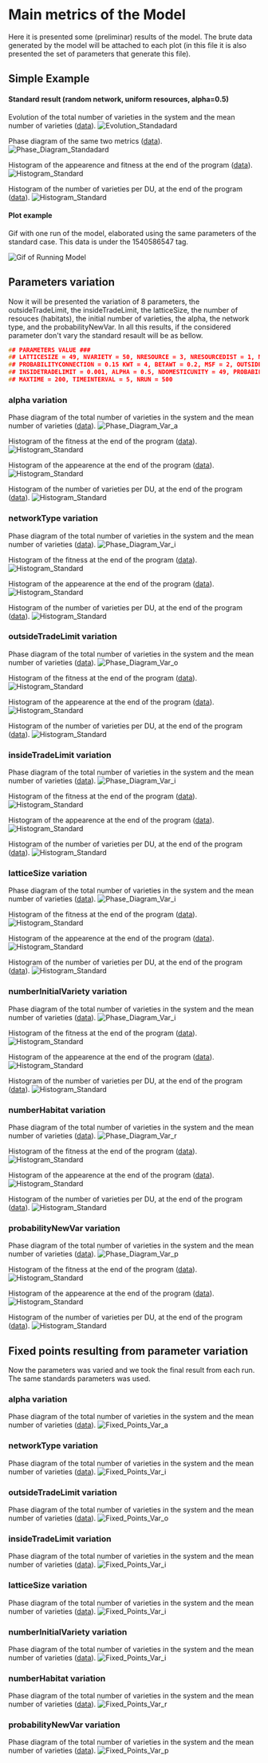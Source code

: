 # Main metrics of the Model
Here it is presented some (preliminar) results of the model. The brute data generated by the model will be attached to each plot (in this file it is also presented the set of parameters that generate this file).


## Simple Example
#### Standard result (random network, uniform resources, alpha=0.5)

Evolution of the total number of varieties in the system and the mean number of varieties ([data](1540586441_standard.csv)).
![Evolution_Standadard](1540586441_standard2.svg)

Phase diagram of the same two metrics ([data](1540586441_standard.csv)).
![Phase_Diagram_Standadard](1540586441_standard.svg)

Histogram of the appearence and fitness at the end of the program ([data](1540586441_histogramFitness.csv)).
![Histogram_Standard](1540586441_histogramFitness.svg)

Histogram of the number of varieties per DU, at the end of the program ([data](1540586441_varietyDistribution.csv)).
![Histogram_Standard](1540586441_varietyDistribution.svg)

#### Plot example
Gif with one run of the model, elaborated using the same parameters of the standard case. This data is under the 1540586547 tag.

![Gif of Running Model](1540586547_standard.gif)


## Parameters variation
Now it will be presented the variation of 8 parameters, the outsideTradeLimit, the insideTradeLimit, the latticeSize, the number of resouces (habitats), the initial number of varieties, the alpha, the network type, and the probabilityNewVar. In all this results, if the considered parameter don't vary the standard resault will be as bellow.
```C
## PARAMETERS VALUE ###
## LATTICESIZE = 49, NVARIETY = 50, NRESOURCE = 3, NRESOURCEDIST = 1, NETWORKTYPE = 1,
## PROBABILITYCONNECTION = 0.15 KWT = 4, BETAWT = 0.2, MSF = 2, OUTSIDETRADELIMIT = 0.02,
## INSIDETRADELIMIT = 0.001, ALPHA = 0.5, NDOMESTICUNITY = 49, PROBABILITYNEWVAR = 0.0001,
## MAXTIME = 200, TIMEINTERVAL = 5, NRUN = 500
```

### alpha variation  

Phase diagram of the total number of varieties in the system and the mean number of varieties ([data](1540500312_varParam_a.csv)).
![Phase_Diagram_Var_a](1540500312_varParam_a.svg)

Histogram of the fitness at the end of the program ([data](1540500312_histogramFitnessVar_a.csv)).
![Histogram_Standard](1540500312_histogramFitnessVar_a.svg)

Histogram of the appearence at the end of the program ([data](1540500312_histogramFitnessVar_a.csv)).
![Histogram_Standard](1540500312_histogramFitnessVar_a2.svg)

Histogram of the number of varieties per DU, at the end of the program ([data](1540500312_varietyDistribution_a.csv)).
![Histogram_Standard](1540500312_varietyDistribution_a.svg)

### networkType variation  

Phase diagram of the total number of varieties in the system and the mean number of varieties ([data](1540502167_varParam_n.csv)).
![Phase_Diagram_Var_i](1540502167_varParam_n.svg)

Histogram of the fitness at the end of the program ([data](1540502167_histogramFitnessVar_n.csv)).
![Histogram_Standard](1540502167_histogramFitnessVar_n.svg)

Histogram of the appearence at the end of the program ([data](1540502167_histogramFitnessVar_n.csv)).
![Histogram_Standard](1540502167_histogramFitnessVar_n2.svg)

Histogram of the number of varieties per DU, at the end of the program ([data](1540502167_varietyDistribution_n.csv)).
![Histogram_Standard](1540502167_varietyDistribution_n.svg)

### outsideTradeLimit variation  

Phase diagram of the total number of varieties in the system and the mean number of varieties ([data](1540501784_varParam_o.csv)).
![Phase_Diagram_Var_o](1540501784_varParam_o.svg)

Histogram of the fitness at the end of the program ([data](1540501784_histogramFitnessVar_o.csv)).
![Histogram_Standard](1540501784_histogramFitnessVar_o.svg)

Histogram of the appearence at the end of the program ([data](1540501784_histogramFitnessVar_o.csv)).
![Histogram_Standard](1540501784_histogramFitnessVar_o2.svg)

Histogram of the number of varieties per DU, at the end of the program ([data](1540501784_varietyDistribution_o.csv)).
![Histogram_Standard](1540501784_varietyDistribution_o.svg)

### insideTradeLimit variation  

Phase diagram of the total number of varieties in the system and the mean number of varieties ([data](1540501390_varParam_i.csv)).
![Phase_Diagram_Var_i](1540501390_varParam_i.svg)

Histogram of the fitness at the end of the program ([data](1540501390_histogramFitnessVar_i.csv)).
![Histogram_Standard](1540501390_histogramFitnessVar_i.svg)

Histogram of the appearence at the end of the program ([data](1540501390_histogramFitnessVar_i.csv)).
![Histogram_Standard](1540501390_histogramFitnessVar_i2.svg)

Histogram of the number of varieties per DU, at the end of the program ([data](1540501390_varietyDistribution_i.csv)).
![Histogram_Standard](1540501390_varietyDistribution_i.svg)

### latticeSize variation  

Phase diagram of the total number of varieties in the system and the mean number of varieties ([data](1540502861_varParam_L.csv)).
![Phase_Diagram_Var_i](1540502861_varParam_L.svg)

Histogram of the fitness at the end of the program ([data](1540502861_histogramFitnessVar_L.csv)).
![Histogram_Standard](1540502861_histogramFitnessVar_L.svg)

Histogram of the appearence at the end of the program ([data](1540502861_histogramFitnessVar_L.csv)).
![Histogram_Standard](1540502861_histogramFitnessVar_L2.svg)

Histogram of the number of varieties per DU, at the end of the program ([data](1540502861_varietyDistribution_L.csv)).
![Histogram_Standard](1540502861_varietyDistribution_L.svg)

### numberInitialVariety variation  

Phase diagram of the total number of varieties in the system and the mean number of varieties ([data](1540501011_varParam_v.csv)).
![Phase_Diagram_Var_i](1540501011_varParam_v.svg)

Histogram of the fitness at the end of the program ([data](1540501011_histogramFitnessVar_v.csv)).
![Histogram_Standard](1540501011_histogramFitnessVar_v.svg)

Histogram of the appearence at the end of the program ([data](1540501011_histogramFitnessVar_v.csv)).
![Histogram_Standard](1540501011_histogramFitnessVar_v2.svg)

Histogram of the number of varieties per DU, at the end of the program ([data](1540501011_varietyDistribution_v.csv)).
![Histogram_Standard](1540501011_varietyDistribution_v.svg)

### numberHabitat variation  

Phase diagram of the total number of varieties in the system and the mean number of varieties ([data](1540500693_varParam_r.csv)).
![Phase_Diagram_Var_r](1540500693_varParam_r.svg)

Histogram of the fitness at the end of the program ([data](1540500693_histogramFitnessVar_r.csv)).
![Histogram_Standard](1540500693_histogramFitnessVar_r.svg)

Histogram of the appearence at the end of the program ([data](1540500693_histogramFitnessVar_r.csv)).
![Histogram_Standard](1540500693_histogramFitnessVar_r2.svg)

Histogram of the number of varieties per DU, at the end of the program ([data](1540500693_varietyDistribution_r.csv)).
![Histogram_Standard](1540500693_varietyDistribution_r.svg)

### probabilityNewVar variation  

Phase diagram of the total number of varieties in the system and the mean number of varieties ([data](1540502397_varParam_p.csv)).
![Phase_Diagram_Var_p](1540502397_varParam_p.svg)

Histogram of the fitness at the end of the program ([data](1540502397_histogramFitnessVar_p.csv)).
![Histogram_Standard](1540502397_histogramFitnessVar_p.svg)

Histogram of the appearence at the end of the program ([data](1540502397_histogramFitnessVar_p.csv)).
![Histogram_Standard](1540502397_histogramFitnessVar_p2.svg)

Histogram of the number of varieties per DU, at the end of the program ([data](1540502397_varietyDistribution_p.csv)).
![Histogram_Standard](1540502397_varietyDistribution_p.svg)

## Fixed points resulting from parameter variation

Now the parameters was varied and we took the final result from each run. The same standards parameters was used.

### alpha variation  

Phase diagram of the total number of varieties in the system and the mean number of varieties ([data](1540503494_varParamFixedPoints_a.csv)).
![Fixed_Points_Var_a](1540503494_varParamFixedPoints_a.svg)

### networkType variation  

Phase diagram of the total number of varieties in the system and the mean number of varieties ([data](1540508913_varParamFixedPoints_n.csv)).
![Fixed_Points_Var_i](1540508913_varParamFixedPoints_n.svg)

### outsideTradeLimit variation  

Phase diagram of the total number of varieties in the system and the mean number of varieties ([data](1540507784_varParamFixedPoints_o.csv)).
![Fixed_Points_Var_o](1540507784_varParamFixedPoints_o.svg)

### insideTradeLimit variation  

Phase diagram of the total number of varieties in the system and the mean number of varieties ([data](1540506768_varParamFixedPoints_i.csv)).
![Fixed_Points_Var_i](1540506768_varParamFixedPoints_i.svg)

### latticeSize variation  

Phase diagram of the total number of varieties in the system and the mean number of varieties ([data](1540509585_varParamFixedPoints_L.csv)).
![Fixed_Points_Var_i](1540509585_varParamFixedPoints_L.svg)

### numberInitialVariety variation  

Phase diagram of the total number of varieties in the system and the mean number of varieties ([data](1540505280_varParamFixedPoints_v.csv)).
![Fixed_Points_Var_i](1540505280_varParamFixedPoints_v.svg)

### numberHabitat variation  

Phase diagram of the total number of varieties in the system and the mean number of varieties ([data](1540504973_varParamFixedPoints_r.csv)).
![Fixed_Points_Var_r](1540504973_varParamFixedPoints_r.svg)

### probabilityNewVar variation  

Phase diagram of the total number of varieties in the system and the mean number of varieties ([data](1540509134_varParamFixedPoints_p.csv)).
![Fixed_Points_Var_p](1540509134_varParamFixedPoints_p.svg)
